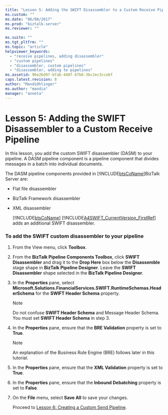 ```yaml
---
title: "Lesson 5: Adding the SWIFT Disassembler to a Custom Receive Pipeline | Microsoft Docs"
ms.custom: ""
ms.date: "06/08/2017"
ms.prod: "biztalk-server"
ms.reviewer: ""

ms.suite: ""
ms.tgt_pltfrm: ""
ms.topic: "article"
helpviewer_keywords: 
  - "receive pipelines, adding disassembler"
  - "custom pipelines"
  - "disassembler, custom pipelines"
  - "disassembler, adding to pipelines"
ms.assetid: 96e26d97-bfab-448f-b7b6-3bc2ec3ccebf
caps.latest.revision: 8
author: "MandiOhlinger"
ms.author: "mandia"
manager: "anneta"
---
```

# Lesson 5: Adding the SWIFT Disassembler to a Custom Receive Pipeline
In this lesson, you add the custom SWIFT disassembler (DASM) to your pipeline. A DASM pipeline component is a pipeline component that divides messages in a batch into individual documents.  
  
 The DASM pipeline components provided in [!INCLUDE[btsCoName](../../includes/btsconame-md.md)]BizTalk Server are:  
  
- Flat file disassembler  
  
- BizTalk Framework disassembler  
  
- XML disassembler  
  
  [!INCLUDE[btsCoName](../../includes/btsconame-md.md)] [!INCLUDE[A4SWIFT_CurrentVersion_FirstRef](../../includes/a4swift-currentversion-firstref-md.md)] adds an additional SWIFT disassembler.  
  
### To add the SWIFT custom disassembler to your pipeline  
  
1. From the View menu, click **Toolbox**.  
  
2. From the **BizTalk Pipeline Components Toolbox**, click **SWIFT Disassembler** and drag it to the **Drop Here** box below the **Disassemble** stage shape in **BizTalk Pipeline Designer**. Leave the **SWIFT Disassembler** shape selected in the **BizTalk Pipeline Designer**.  
  
3. In the **Properties** pane, select **Microsoft.Solutions.FinancialServices.SWIFT.RuntimeSchemas.HeaderSchema** for the **SWIFT Header Schema** property.  
  
   > [!NOTE]
   >  Do not confuse **SWIFT Header Schema** and Message Header Schema. You must set **SWIFT Header Schema** in step 3.  
  
4. In the **Properties** pane, ensure that the **BRE Validation** property is set to **True**.  
  
   > [!NOTE]
   >  An explanation of the Business Rule Engine (BRE) follows later in this tutorial.  
  
5. In the **Properties** pane, ensure that the **XML Validation** property is set to **True**.  
  
6. In the **Properties** pane, ensure that the **Inbound Debatching** property is set to **False**.  
  
7. On the **File** menu, select **Save All** to save your changes.  
  
   Proceed to [Lesson 6: Creating a Custom Send Pipeline](../../adapters-and-accelerators/accelerator-swift/lesson-6-creating-a-custom-send-pipeline.md).
